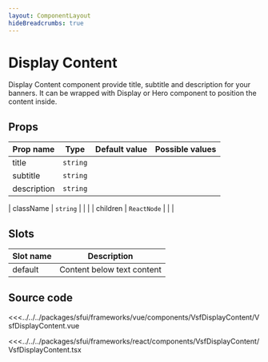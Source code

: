 ```yaml
---
layout: ComponentLayout
hideBreadcrumbs: true
---
```


# Display Content

Display Content component provide title, subtitle and description for your banners. It can be wrapped with Display or Hero component to position the content inside. 

<Generate />

## Props

| Prop name       | Type                    | Default value | Possible values                   |
| --------------- | ----------------------- | ------------- | --------------------------------- |
| title           | `string`    |               |                                   |
| subtitle        | `string`    |               |                                   |
| description     | `string`    |               |                                   |
<!-- react -->
| className       | `string`                |               |                                   |
| children        | `ReactNode`             |               |                                   |
<!-- end react -->

<!-- vue -->
## Slots

| Slot name | Description         |
| --------- | ------------------- |
| default   | Content below text content |
<!-- end vue -->

## Source code

<!-- vue -->
<<<../../../packages/sfui/frameworks/vue/components/VsfDisplayContent/VsfDisplayContent.vue
<!-- end vue -->
<!-- react -->
<<<../../../packages/sfui/frameworks/react/components/VsfDisplayContent/VsfDisplayContent.tsx
<!-- end react -->
